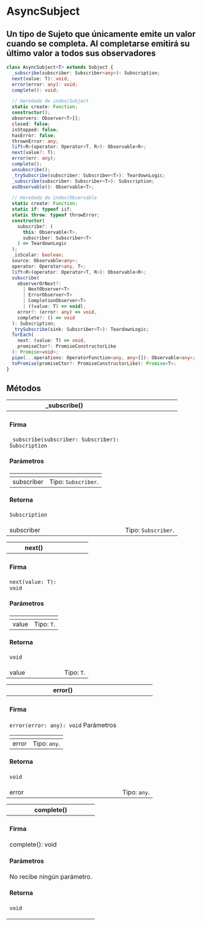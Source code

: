# AsyncSubject

## Un tipo de Sujeto que únicamente emite un valor cuando se completa. Al completarse emitirá su último valor a todos sus observadores

```typescript
class AsyncSubject<T> extends Subject {
  _subscribe(subscriber: Subscriber<any>): Subscription;
  next(value: T): void;
  error(error: any): void;
  complete(): void;

  // Heredado de index/Subject
  static create: Function;
  constructor();
  observers: Observer<T>[];
  closed: false;
  isStopped: false;
  hasError: false;
  thrownError: any;
  lift<R>(operator: Operator<T, R>): Observable<R>;
  next(value?: T);
  error(err: any);
  complete();
  unsubscribe();
  _trySubscribe(subscriber: Subscriber<T>): TeardownLogic;
  _subscribe(subscriber: Subscriber<T>): Subscription;
  asObservable(): Observable<T>;

  // Heredado de index/Observable
  static create: Function;
  static if: typeof iif;
  static throw: typeof throwError;
  constructor(
    subscribe?: (
      this: Observable<T>,
      subscriber: Subscriber<T>
    ) => TeardownLogic
  );
  _isScalar: boolean;
  source: Observable<any>;
  operator: Operator<any, T>;
  lift<R>(operator: Operator<T, R>): Observable<R>;
  subscribe(
    observerOrNext?:
      | NextObserver<T>
      | ErrorObserver<T>
      | CompletionObserver<T>
      | ((value: T) => void),
    error?: (error: any) => void,
    complete?: () => void
  ): Subscription;
  _trySubscribe(sink: Subscriber<T>): TeardownLogic;
  forEach(
    next: (value: T) => void,
    promiseCtor?: PromiseConstructorLike
  ): Promise<void>;
  pipe(...operations: OperatorFunction<any, any>[]): Observable<any>;
  toPromise(promiseCtor?: PromiseConstructorLike): Promise<T>;
}
```

## Métodos

| \_subscribe()                                                                                                                                                                                                                                                                                                       |                     |
| ------------------------------------------------------------------------------------------------------------------------------------------------------------------------------------------------------------------------------------------------------------------------------------------------------------------- | ------------------- |
| <h4>Firma</h4><p><code>_subscribe(subscriber: Subscriber): Subscription</code></p><h4>Parámetros</h4><table data-header-hidden><thead><tr><th></th><th></th></tr></thead><tbody><tr><td>subscriber</td><td>Tipo: <code>Subscriber</code>.</td></tr></tbody></table><h4>Retorna</h4><p><code>Subscription</code></p> |                     |
| subscriber                                                                                                                                                                                                                                                                                                          | Tipo: `Subscriber`. |

| next()                                                                                                                                                                                                                                                            |            |
| ----------------------------------------------------------------------------------------------------------------------------------------------------------------------------------------------------------------------------------------------------------------- | ---------- |
| <h4>Firma</h4><p><code>next(value: T): void</code></p><h4>Parámetros</h4><table data-header-hidden><thead><tr><th></th><th></th></tr></thead><tbody><tr><td>value</td><td>Tipo: <code>T</code>.</td></tr></tbody></table><h4>Retorna</h4><p><code>void</code></p> |            |
| value                                                                                                                                                                                                                                                             | Tipo: `T`. |

| error()                                                                                                                                                                                                                                                        |              |
| -------------------------------------------------------------------------------------------------------------------------------------------------------------------------------------------------------------------------------------------------------------- | ------------ |
| <h4>Firma</h4><p><code>error(error: any): void</code> Parámetros</p><table data-header-hidden><thead><tr><th></th><th></th></tr></thead><tbody><tr><td>error</td><td>Tipo: <code>any</code>.</td></tr></tbody></table><h4>Retorna</h4><p><code>void</code></p> |              |
| error                                                                                                                                                                                                                                                          | Tipo: `any`. |

| complete()                                                                                                                         |
| ---------------------------------------------------------------------------------------------------------------------------------- |
| <h4>Firma</h4><p>complete(): void</p><h4>Parámetros</h4><p>No recibe ningún parámetro.</p><h4>Retorna</h4><p><code>void</code></p> |
